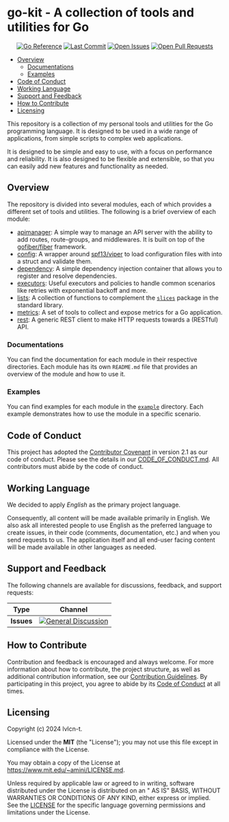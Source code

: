 # go-kit - A collection of tools and utilities for Go<!-- omit from toc -->

<!-- markdownlint-disable MD033 -->
<p align="center">
    <a href="https://pkg.go.dev/github.com/lvlcn-t/go-kit"><img alt="Go Reference" src="https://pkg.go.dev/badge/github.com/lvlcn-t/go-kit.svg"></a>
    <a href="/../../commits/" title="Last Commit"><img alt="Last Commit" src="https://img.shields.io/github/last-commit/lvlcn-t/go-kit?style=flat"></a>
    <a href="/../../issues" title="Open Issues"><img alt="Open Issues" src="https://img.shields.io/github/issues/lvlcn-t/go-kit?style=flat"></a>
    <a href="/../../pulls" title="Open Pull Requests"><img alt="Open Pull Requests" src="https://img.shields.io/github/issues-pr/lvlcn-t/go-kit?style=flat"></a>
</p>
<!-- markdownlint-enable MD033 -->

- [Overview](#overview)
  - [Documentations](#documentations)
  - [Examples](#examples)
- [Code of Conduct](#code-of-conduct)
- [Working Language](#working-language)
- [Support and Feedback](#support-and-feedback)
- [How to Contribute](#how-to-contribute)
- [Licensing](#licensing)

This repository is a collection of my personal tools and utilities for the Go programming language. It is designed to be used in a wide range of applications, from simple scripts to complex web applications.

It is designed to be simple and easy to use, with a focus on performance and reliability. It is also designed to be flexible and extensible, so that you can easily add new features and functionality as needed.

## Overview

The repository is divided into several modules, each of which provides a different set of tools and utilities. The following is a brief overview of each module:

- [apimanager](/apimanager/README.md): A simple way to manage an API server with the ability to add routes, route-groups, and middlewares. It is built on top of the [gofiber/fiber](https://github.com/gofiber/fiber) framework.
- [config](/config/README.md): A wrapper around [spf13/viper](https://github.com/spf13/viper) to load configuration files with into a struct and validate them.
- [dependency](/dependency/README.md): A simple dependency injection container that allows you to register and resolve dependencies.
- [executors](/executors/README.md): Useful executors and policies to handle common scenarios like retries with exponential backoff and more.
- [lists](/lists/lists.go): A collection of functions to complement the [`slices`](https://pkg.go.dev/slices) package in the standard library.
- [metrics](/metrics/README.md): A set of tools to collect and expose metrics for a Go application.
- [rest](/rest/README.md): A generic REST client to make HTTP requests towards a (RESTful) API.

### Documentations

You can find the documentation for each module in their respective directories. Each module has its own `README.md` file that provides an overview of the module and how to use it.

### Examples

You can find examples for each module in the [`example`](/example) directory. Each example demonstrates how to use the module in a specific scenario.

## Code of Conduct

This project has adopted the [Contributor Covenant](https://www.contributor-covenant.org/) in version 2.1 as our code of
conduct. Please see the details in our [CODE_OF_CONDUCT.md](CODE_OF_CONDUCT.md). All contributors must abide by the code
of conduct.

## Working Language

We decided to apply _English_ as the primary project language.

Consequently, all content will be made available primarily in English.
We also ask all interested people to use English as the preferred language to create issues,
in their code (comments, documentation, etc.) and when you send requests to us.
The application itself and all end-user facing content will be made available in other languages as needed.

## Support and Feedback

The following channels are available for discussions, feedback, and support requests:

| Type       | Channel                                                                                                                  |
| ---------- | ------------------------------------------------------------------------------------------------------------------------ |
| **Issues** | [![General Discussion](https://img.shields.io/github/issues/lvlcn-t/go-kit?style=flat-square)](/../../issues/new/choose) |

## How to Contribute

Contribution and feedback is encouraged and always welcome. For more information about how to contribute, the project
structure, as well as additional contribution information, see our [Contribution Guidelines](./CONTRIBUTING.md). By
participating in this project, you agree to abide by its [Code of Conduct](./CODE_OF_CONDUCT.md) at all times.

## Licensing

Copyright (c) 2024 lvlcn-t.

Licensed under the **MIT** (the "License"); you may not use this file except in compliance with
the License.

You may obtain a copy of the License at <https://www.mit.edu/~amini/LICENSE.md>.

Unless required by applicable law or agreed to in writing, software distributed under the License is distributed on an "
AS IS" BASIS, WITHOUT WARRANTIES OR CONDITIONS OF ANY KIND, either express or implied. See the [LICENSE](./LICENSE) for
the specific language governing permissions and limitations under the License.
